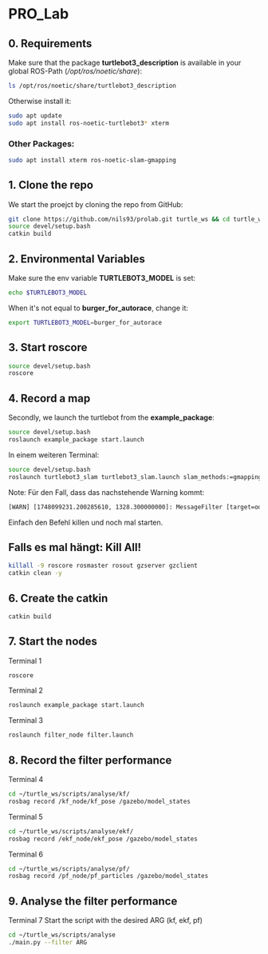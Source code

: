 # PRO_Lab

## 0. Requirements
Make sure that the package **turtlebot3_description** is available in your global ROS-Path (*/opt/ros/noetic/share*):
```bash
ls /opt/ros/noetic/share/turtlebot3_description
```
Otherwise install it:
```bash
sudo apt update
sudo apt install ros-noetic-turtlebot3* xterm
```

### Other Packages:
```bash
sudo apt install xterm ros-noetic-slam-gmapping
```

## 1. Clone the repo
We start the proejct by cloning the repo from GitHub:
```bash
git clone https://github.com/nils93/prolab.git turtle_ws && cd turtle_ws
source devel/setup.bash
catkin build
```

## 2. Environmental Variables
Make sure the env variable **TURTLEBOT3_MODEL** is set:
```bash
echo $TURTLEBOT3_MODEL
```
When it's not equal to **burger_for_autorace**, change it:
```bash
export TURTLEBOT3_MODEL=burger_for_autorace
```

## 3. Start **roscore**
```bash
source devel/setup.bash
roscore
```

## 4. Record a map
Secondly, we launch the turtlebot from the **example_package**:
```bash
source devel/setup.bash
roslaunch example_package start.launch
```
In einem weiteren Terminal:
```bash
source devel/setup.bash
roslaunch turtlebot3_slam turtlebot3_slam.launch slam_methods:=gmapping
``` 
Note: Für den Fall, dass das nachstehende Warning kommt:
```bash
[WARN] [1748099231.200285610, 1328.300000000]: MessageFilter [target=odom ]: Dropped 100.00% of messages so far. Please turn the [ros.gmapping.message_filter] rosconsole logger to DEBUG for more information.
```
Einfach den Befehl killen und noch mal starten.

## Falls es mal hängt: Kill All!
```bash
killall -9 roscore rosmaster rosout gzserver gzclient
catkin clean -y
```

## 6. Create the catkin
```bash
catkin build
```

## 7. Start the nodes
Terminal 1
```bash
roscore
```
Terminal 2
```bash
roslaunch example_package start.launch
```
Terminal 3
```bash
roslaunch filter_node filter.launch
```

## 8. Record the filter performance
Terminal 4
```bash
cd ~/turtle_ws/scripts/analyse/kf/
rosbag record /kf_node/kf_pose /gazebo/model_states
```
Terminal 5
```bash
cd ~/turtle_ws/scripts/analyse/ekf/
rosbag record /ekf_node/ekf_pose /gazebo/model_states
```
Terminal 6
```bash
cd ~/turtle_ws/scripts/analyse/pf/
rosbag record /pf_node/pf_particles /gazebo/model_states
```

## 9. Analyse the filter performance
Terminal 7
Start the script with the desired ARG (kf, ekf, pf)
```bash
cd ~/turtle_ws/scripts/analyse
./main.py --filter ARG
```